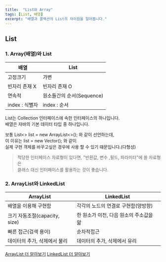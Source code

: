 ```yaml
---
title:  "List와 Array"
tags: [List, 배열]
excerpt: "배열과 콜랙션의 List의 차이점을 알아봅니다."
---
```


## List

### 1. Array(배열)와 List

| 배열          | List               |
| ----------- | ------------------ |
| 고정크기        | 가변                 |
| 빈자리 존재 X    | 빈자리 존재 O           |
| 연속적         | 원소들간의 순서(Sequence) |
| index : 식별자 | index : 순서         |

  List는 Collection 인터페이스에 속한 인터페이스의 하나입니다.  
  배열은 자바의 기본 데이터 타입 중 하나입니다.  

보통 List<> list = new ArrayList<>(); 와 같이 선언하는데,  
이 이유는 list = new Vector(); 와 같이  
실제 구현 객체를 바꾸고싶은 경우에 사용 할 수 있기 떄문입니다.(다형성)  

> 적당한 인터페이스 자료형이 있다면, "반환값, 변수 ,필드, 파라미터"에 쓸 자료형은  
> 클래스 대신 인터페이스를 활용하는 것이 좋습니다.

### 2. ArrayList와 LinkedList

| ArrayList               | LinkedList              |
| ----------------------- | ----------------------- |
| 배열을 이용해 구현함             | 각각의 노드의 연결로 구현함(양방향)    |
| 크기 자동조절(capacity, size) | 한 원소가 이전, 다음 원소의 주소값을 앎 |
| 빠른 접근(검색 용이)            | 순차적접근                   |
| 데이터의 추가, 삭제에서 불리        | 데이터의 추가, 삭제에서 유리        |

[ArrayList 더 알아보기](https://psychoria.tistory.com/765)
[LinkedList 더 알아보기](https://psychoria.tistory.com/767)